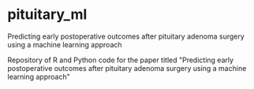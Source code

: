 # pituitary_ml
Predicting early postoperative outcomes after pituitary adenoma surgery using a machine learning approach

Repository of R and Python code for the paper titled "Predicting early postoperative outcomes after pituitary adenoma surgery using a machine learning approach"
